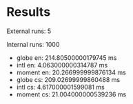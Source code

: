 # Results

External runs: 5

Internal runs: 1000

- globe en: 214.80500000179745 ms
- intl en: 4.063000000314787 ms
- moment en: 20.266999999876134 ms
- globe cs: 209.02699999860488 ms
- intl cs: 4.617000001599081 ms
- moment cs: 21.004000000539236 ms
